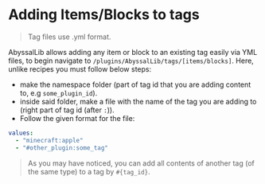 # Adding Items/Blocks to tags

> Tag files use .yml format.

AbyssalLib allows adding any item or block to an existing tag easily via YML files, to begin navigate to `/plugins/AbyssalLib/tags/[items/blocks]`.
Here, unlike recipes you must follow below steps:

- make the namespace folder (part of tag id that you are adding content to, e.g `some_plugin_id`).
- inside said folder, make a file with the name of the tag you are adding to (right part of tag id (after `:`)).
- Follow the given format for the file:
```YAML
values:
  - "minecraft:apple"
  - "#other_plugin:some_tag"
```

> As you may have noticed, you can add all contents of another tag (of the same type) to a tag by `#{tag_id}`.
